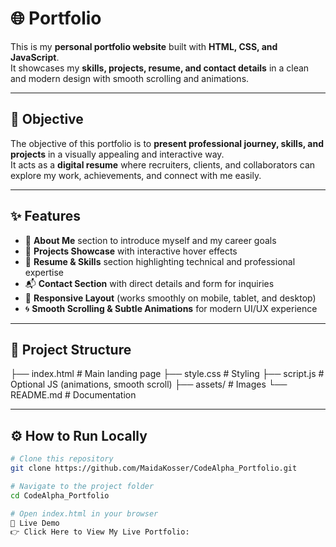 # 🌐 Portfolio

This is my **personal portfolio website** built with **HTML, CSS, and JavaScript**.  
It showcases my **skills, projects, resume, and contact details** in a clean and modern design with smooth scrolling and animations.  

---

## 🎯 Objective
The objective of this portfolio is to **present professional journey, skills, and projects** in a visually appealing and interactive way.  
It acts as a **digital resume** where recruiters, clients, and collaborators can explore my work, achievements, and connect with me easily.  

---

## ✨ Features
- 📖 **About Me** section to introduce myself and my career goals  
- 💼 **Projects Showcase** with interactive hover effects  
- 📝 **Resume & Skills** section highlighting technical and professional expertise  
- 📬 **Contact Section** with direct details and form for inquiries  
- 🎨 **Responsive Layout** (works smoothly on mobile, tablet, and desktop)  
- 🌀 **Smooth Scrolling & Subtle Animations** for modern UI/UX experience  

---

## 📂 Project Structure
├── index.html # Main landing page
├── style.css # Styling
├── script.js # Optional JS (animations, smooth scroll)
├── assets/ # Images
└── README.md # Documentation

---

## ⚙️ How to Run Locally
```bash
# Clone this repository
git clone https://github.com/MaidaKosser/CodeAlpha_Portfolio.git

# Navigate to the project folder
cd CodeAlpha_Portfolio

# Open index.html in your browser
🌟 Live Demo
👉 Click Here to View My Live Portfolio: 
